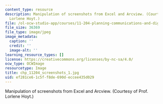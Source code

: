 ```yaml
---
content_type: resource
description: Manipulation of screenshots from Excel and Arcview. (Courtesy of Prof.
  Lorlene Hoyt.)
file: /ol-ocw-studio-app/courses/11-204-planning-communications-and-digital-media-fall-2004/ef281ce61c5ff8de690deccee435d029_chp_11204_screenshots_1.jpg
file_size: 36369
file_type: image/jpeg
image_metadata:
  caption: ''
  credit: ''
  image-alt: ''
learning_resource_types: []
license: https://creativecommons.org/licenses/by-nc-sa/4.0/
ocw_type: OCWImage
resourcetype: Image
title: chp_11204_screenshots_1.jpg
uid: ef281ce6-1c5f-f8de-690d-eccee435d029
---
```

Manipulation of screenshots from Excel and Arcview. (Courtesy of Prof. Lorlene Hoyt.)